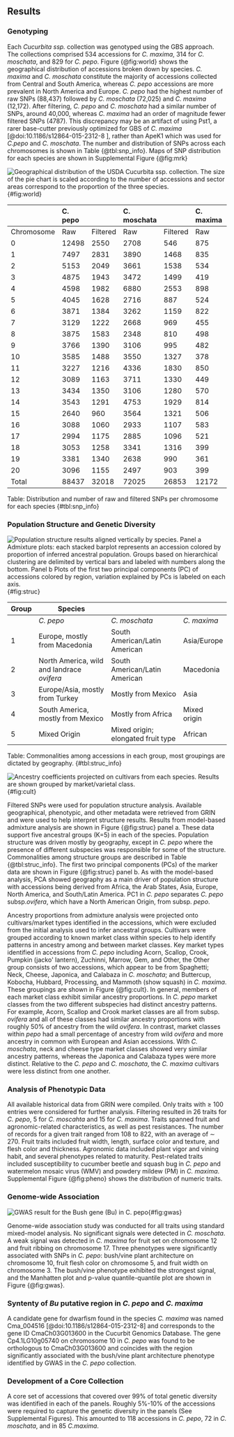 ## Results

### Genotyping

Each *Cucurbita ssp.* collection was genotyped using the GBS approach. 
The collections comprised 534 accessions for *C. maxima*, 314 for *C. moschata*, and 829 for *C. pepo*. 
Figure {@fig:world} shows the geographical distribution of accessions broken down by species. 
*C. maxima* and *C. moschata* constitute the majority of accessions collected from Central and South America, whereas *C. pepo* accessions are more prevalent in North America and Europe. 
*C. pepo* had the highest number of raw SNPs (88,437) followed by *C. moschata* (72,025) and *C. maxima* (12,172). 
After filtering, *C. pepo* and *C. moschata* had a similar number of SNPs, around 40,000, whereas *C. maxima* had an order of magnitude fewer filtered SNPs (4787).
This discrepancy may be an artifact of using Pst1, a rarer base-cutter previously optimized for GBS of  *C. maxima* [@doi:10.1186/s12864-015-2312-8 ], rather than ApeK1 which was used for *C.pepo* and *C. moschata*. 
The number and distribution of SNPs across each chromosomes is shown in Table {@tbl:snp_info}. Maps of SNP distribution for each species are shown in Supplemental Figure {@fig:mrk}

![Geographical distribution of the USDA Cucurbita ssp. collection. The size of the pie chart is scaled according to the number of accessions and sector areas correspond to the proportion of the three species.](../../figures/01_fig.png){#fig:world} 

|           |C. pepo |         |C. moschata |         |C. maxima |         |
|:----------|:-------|:--------|:-----------|:--------|:---------|:--------|
|Chromosome |Raw     |Filtered |Raw         |Filtered |Raw       |Filtered |
|0          |12498   |2550     |2708        |546      |875       |110      |
|1          |7497    |2831     |3890        |1468     |835       |141      |
|2          |5153    |2049     |3661        |1538     |534       |71       |
|3          |4875    |1943     |3472        |1499     |419       |72       |
|4          |4598    |1982     |6880        |2553     |898       |165      |
|5          |4045    |1628     |2716        |887      |524       |49       |
|6          |3871    |1384     |3262        |1159     |822       |140      |
|7          |3129    |1222     |2668        |969      |455       |64       |
|8          |3875    |1583     |2348        |810      |498       |74       |
|9          |3766    |1390     |3106        |995      |482       |94       |
|10         |3585    |1488     |3550        |1327     |378       |67       |
|11         |3227    |1216     |4336        |1830     |850       |160      |
|12         |3089    |1163     |3711        |1330     |449       |68       |
|13         |3434    |1350     |3106        |1280     |570       |111      |
|14         |3543    |1291     |4753        |1929     |814       |127      |
|15         |2640    |960      |3564        |1321     |506       |78       |
|16         |3088    |1060     |2933        |1107     |583       |98       |
|17         |2994    |1175     |2885        |1096     |521       |92       |
|18         |3053    |1258     |3341        |1316     |399       |62       |
|19         |3381    |1340     |2638        |990      |361       |47       |
|20         |3096    |1155     |2497        |903      |399       |57       |
|Total      |88437   |32018    |72025       |26853    |12172     |1947     |

Table: Distribution and number of raw and filtered SNPs per chromosome for each species {#tbl:snp_info}

### Population Structure and Genetic Diversity

![Population structure results aligned vertically by species. **Panel a** Admixture plots: each stacked barplot represents an accession colored by proportion of inferred ancestral population. Groups based on hierarchical clustering are delimited by vertical bars and labeled with numbers along the bottom. **Panel b** Plots of the first two principal components (PC) of accessions colored by region, variation explained by PCs is labeled on each axis.](../../figures/02_fig.png){#fig:struc}


|Group|Species|||
|----|----|----|----|
||*C. pepo*|*C. moschata*|*C. maxima*|
|1|Europe, mostly from Macedonia| South American/Latin American|Asia/Europe|
|2|North America, wild and landrace *ovifera*|South American/Latin American|Macedonia|
|3|Europe/Asia, mostly from Turkey|Mostly from Mexico|Asia |Argentina|
|4|South America, mostly from Mexico|Mostly from Africa|Mixed origin|
|5|Mixed Origin|Mixed origin; elongated fruit type|African|

Table: Commonalities among accessions in each group, most groupings are dictated by geography. {#tbl:struc_info}

![Ancestry coefficients projected on cultivars from each species. Results are shown grouped by market/varietal class.](../../figures/03_fig.png){#fig:cult}


Filtered SNPs were used for population structure analysis. 
Available geographical, phenotypic, and other metadata were retrieved from GRIN and were used to help interpret structure results. 
Results from model-based admixture analysis are shown in Figure {@fig:struc} panel a. 
These data support five ancestral groups (K=5) in each of the species. 
Population structure was driven mostly by geography, except in *C. pepo* where the presence of different subspecies was responsible for some of the structure.
Commonalities among structure groups are described in Table {@tbl:struc_info}. 
The first two principal components (PCs) of the marker data are shown in Figure {@fig:struc} panel b. 
As with the model-based analysis, PCA  showed geography as a main driver of population structure with accessions being derived from Africa, the Arab States, Asia, Europe, North America, and South/Latin America. 
PC1 in *C. pepo* separates *C. pepo* subsp.*ovifera*, which have a North American Origin, from subsp. *pepo*. 

Ancestry proportions from admixture analysis were projected onto cultivars/market types identified in the accessions, which were excluded from the initial analysis used to infer ancestral groups. 
Cultivars were grouped according to known market class within species to help identify patterns in ancestry among and between market classes. 
Key market types identified in accessions from *C. pepo* including Acorn, Scallop, Crook, Pumpkin (jacko' lantern), Zuchinni, Marrow, Gem, and Other, the Other group consists of two accessions, which appear to be from Spaghetti; Neck, Cheese, Japonica, and Calabaza in *C. moschata*; and Buttercup, Kobocha, Hubbard, Processing, and Mammoth (show squash) in *C. maxima*. 
These groupings are shown in Figure {@fig:cult}. 
In general, members of each market class exhibit similar ancestry proportions. 
In *C. pepo* market classes from the two different subspecies had distinct ancestry patterns. 
For example, Acorn, Scallop and Crook market classes are all from subsp. *ovifera* and all of these classes had similar ancestry proportions with roughly 50% of ancestry from the wild *ovifera*. 
In contrast, market classes within *pepo* had a small percentage of ancestry from wild *ovifera* and more ancestry in common with European and Asian accessions.
With *C. moschata*, neck and cheese type market classes showed very similar ancestry patterns, whereas the Japonica and Calabaza types were more distinct. 
Relative to the *C. pepo* and *C. moschata*, the *C. maxima* cultivars were less distinct from one another.

### Analysis of Phenotypic Data

All available historical data  from GRIN were compiled. 
Only traits with $\geq$ 100 entries were considered for further analysis. 
Filtering resulted in 26 traits for *C. pepo*, 5 for *C. moscahta* and 15 for *C. maxima*. 
Traits spanned fruit and agronomic-related characteristics, as well as pest resistances. 
The number of records for a given trait ranged from 108 to 822, with an average of  $\sim$ 270. 
Fruit traits included fruit width, length, surface color and texture, and flesh color and thickness. 
Agronomic data included plant vigor and vining habit, and several phenotypes related to maturity. 
Pest-related traits included susceptibility to cucumber beetle and squash bug in *C. pepo* and watermelon mosaic virus (WMV)  and powdery mildew (PM) in *C. maxima*. Supplemental Figure {@fig:pheno} shows the distribution of numeric traits. 


### Genome-wide Association

![GWAS result for the Bush gene (*Bu*) in *C. pepo*](../../figures/04_fig.png){#fig:gwas}

Genome-wide association study was conducted for all traits using standard mixed-model analysis. 
No significant signals were detected in *C. moschata*. 
A weak signal was detected in *C. maxima* for fruit set on chromosome 12 and fruit ribbing on chromosome 17. 
Three phenotypes were significantly associated with SNPs in *C. pepo*: bush/vine plant architecture on chromosome 10, fruit flesh color on chromosome 5, and fruit width on chromosome 3. 
The bush/vine phenotype exhibited the strongest signal, and the Manhatten plot and p-value quantile-quantile plot are shown in Figure {@fig:gwas}.

### Syntenty of *Bu* putative region in *C. pepo* and *C. maxima*
A candidate gene for dwarfism found in the species *C. maxima* was named Cma_004516 [@doi:10.1186/s12864-015-2312-8] and corresponds to the gene ID CmaCh03G013600 in the Cucurbit Genomics Database. 
The gene Cp4.1LG10g05740 on chromosome 10 in *C. pepo* was found to be orthologous to  CmaCh03G013600 and coincides with the region significantly associated with the bush/vine plant architecture phenotype identified by GWAS in the *C. pepo* collection.

### Development of a Core Collection

A core set of accessions that covered over 99% of total genetic diversity was identified in each of the panels. 
Roughly 5%-10% of the accessions were required to capture the genetic diversity in the panels (See Supplemental Figures). 
This amounted to 118 accessions in *C. pepo*, 72 in  *C. moschata*, and in 85 *C.maxima*. 

